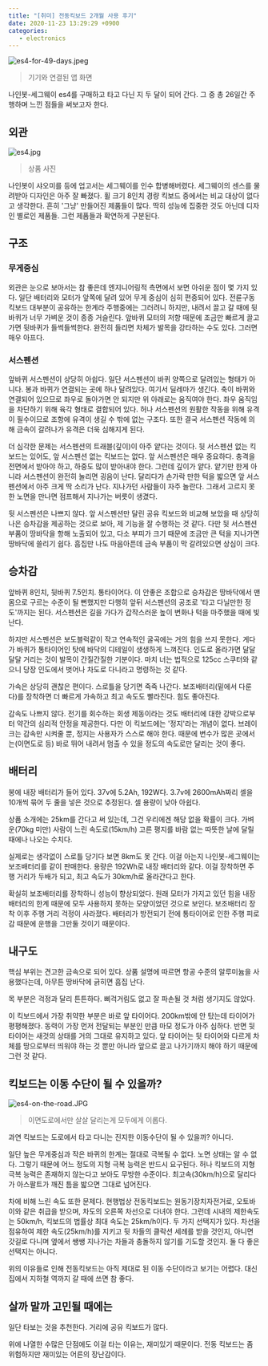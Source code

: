 ```yaml
---
title: "[취미] 전동킥보드 2개월 사용 후기"
date: 2020-11-23 13:29:29 +0900
categories:
   - electronics
---
```


![es4-for-49-days.jpeg](/assets/images/es4-for-49-days.jpeg)

> 기기와 연결된 앱 화면


나인봇-세그웨이 es4를 구매하고 타고 다닌 지 두 달이 되어 간다. 그 중 총 26일간 주행하며 느낀 점들을 써보고자 한다.

##  외관

![es4.jpg](/assets/images/es4.jpg)

> 상품 사진

나인봇이 샤오미를 등에 업고서는 세그웨이를 인수 합병해버렸다. 세그웨이의 센스를 물려받아 디자인은 아주 잘 빠졌다. 휠 크기 8인치 경량 킥보드 중에서는 비교 대상이 없다고 생각한다. 흔히 '그냥' 만들어진 제품들이 많다. 딱히 성능에 집중한 것도 아닌데 디자인 별로인 제품들. 그런 제품들과 확연하게 구분된다.

## 구조

### 무게중심

외관은 눈으로 보아서는 참 좋은데 엔지니어링적 측면에서 보면 아쉬운 점이 몇 가지 있다. 일단 배터리와 모터가 앞쪽에 달려 있어 무게 중심이 심히 편중되어 있다. 전륜구동 킥보드 대부분이 공유하는 한계라 주행중에는 그러려니 하지만, 내려서 끌고 갈 때에 뒷바퀴가 너무 가벼운 것이 종종 거슬린다. 앞바퀴 모터의 저항 때문에 조금만 빠르게 끌고 가면 뒷바퀴가 들썩들썩한다. 완전히 들리면 차체가 발목을 강타하는 수도 있다. 그러면 매우 아프다.

### 서스펜션

앞바퀴 서스펜션이 상당히 아쉽다. 일단 서스펜션이 바퀴 양쪽으로 달려있는 형태가 아니다. 봉과 바퀴가 연결되는 곳에 하나 달려있다. 여기서 딜레마가 생긴다. 축이 바퀴와 연결되어 있으므로 좌우로 돌아가면 안 되지만 위 아래로는 움직여야 한다. 좌우 움직임을 차단하기 위해 육각 형태로 결합되어 있다. 허나 서스펜션의 원활한 작동을 위해 유격이 필수이므로 조항에 유격이 생길 수 밖에 없는 구조다. 또한 결국 서스펜션 작동에 의해 금속이 갈려나가 유격은 더욱 심해지게 된다.

더 심각한 문제는 서스펜션의 트래블(깊이)이 아주 얕다는 것이다. 뒷 서스펜션 없는 킥보드는 있어도, 앞 서스펜션 없는 킥보드는 없다. 앞 서스펜션은 매우 중요하다. 충격을 전면에서 받아야 하고, 하중도 많이 받아내야 한다. 그런데 깊이가 얕다. 얕기만 한게 아니라 서스펜션이 완전히 눌리면 굉음이 난다. 달리다가 손가락 만한 턱을 밟으면 앞 서스펜션에서 아주 크게 딱 소리가 난다. 지나가던 사람들이 자주 놀란다. 그래서 고르지 못한 노면을 만나면 점프해서 지나가는 버릇이 생겼다.

뒷 서스펜션은 나쁘지 않다. 앞 서스펜션만 달린 공유 킥보드와 비교해 보았을 때 상당히 나은 승차감을 제공하는 것으로 보아, 제 기능을 잘 수행하는 것 같다. 다만 뒷 서스펜션 부품이 땅바닥을 항해 노출되어 있고, 다소 부피가 크기 때문에 조금만 큰 턱을 지나가면 땅바닥에 쓸리기 쉽다. 흠집만 나도 마음아픈데 금속 부품이 막 갈려있으면 상심이 크다.

## 승차감

앞바퀴 8인치, 뒷바퀴 7.5인치. 통타이어다. 이 안좋은 조합으로 승차감은 땅바닥에서 맨몸으로 구르는 수준이 될 뻔했지만 다행히 앞뒤 서스펜션의 공조로 '타고 다닐만한 정도'까지는 된다. 서스펜션은 길을 가다가 갑작스러운 높이 변화나 턱을 마주했을 때에 빛난다.

하지만 서스펜션은 보도블럭같이 작고 연속적인 굴곡에는 거의 힘을 쓰지 못한다. 게다가 바퀴가 통타이어인 탓에 바닥의 디테일이 생생하게 느껴진다. 인도로 올라가면 달달달달 거리는 것이 발목이 간질간질한 기분이다. 마치 너는 법적으로 125cc 스쿠터와 같으니 당장 인도에서 벗어나 차도로 다니라고 명령하는 것 같다.

가속은 상당히 괜찮은 편이다. 스로틀을 당기면 죽죽 나간다. 보조배터리(밑에서 다룬다)를 장착하면 더 빠르게 가속하고 최고 속도도 빨라진다. 힘도 좋아진다.

감속도 나쁘지 않다. 전기를 회수하는 회생 제동이라는 것도 배터리에 대한 강박으로부터 약간의 심리적 안정을 제공한다. 다만 이 킥보드에는 '정지'라는 개념이 없다. 브레이크는 감속만 시켜줄 뿐, 정지는 사용자가 스스로 해야 한다. 때문에 변수가 많은 곳에서는(이면도로 등) 바로 뛰어 내려서 멈출 수 있을 정도의 속도로만 달리는 것이 좋다.

## 배터리

봉에 내장 배터리가 들어 있다. 37v에 5.2Ah, 192W다. 3.7v에 2600mAh짜리 셀을 10개씩 묶어 두 줄을 넣은 것으로 추정된다. 셀 용량이 낮아 아쉽다.

상품 소개에는 25km를 간다고 써 있는데, 그건 우리에겐 해당 없을 확률이 크다. 가벼운(70kg 미만) 사람이 느린 속도로(15km/h) 고른 평지를 바람 없는 따뜻한 날에 달릴 때에나 나오는 수치다.

실제로는 생각없이 스로틀 당기다 보면 8km도 못 간다. 이걸 아는지 나인봇-세그웨이는 보조배터리를 같이 판매한다. 용량은 192Wh로 내장 배터리와 같다. 이걸 장착하면 주행 거리가 두배가 되고, 최고 속도가 30km/h로 올라간다고 한다.

확실히 보조배터리를 장착하니 성능이 향상되었다. 원래 모터가 가지고 있던 힘을 내장 배터리의 한계 때문에 모두 사용하지 못하는 모양이었던 것으로 보인다. 보조배터리 장착 이후 주행 거리 걱정이 사라졌다. 배터리가 방전되기 전에 통타이어로 인한 주행 피로감 때문에 운행을 그만둘 것이기 때문이다.

## 내구도

핵심 부위는 견고한 금속으로 되어 있다. 상품 설명에 따르면 항공 수준의 알루미늄을 사용했다는데, 아무튼 땅바닥에 긁히면 흠집 난다.

목 부분은 걱정과 달리 튼튼하다. 삐걱거림도 없고 잘 파손될 것 처럼 생기지도 않았다.

이 킥보드에서 가장 취약한 부분은 바로 앞 타이어다. 200km밖에 안 탔는데 타이어가 평평해졌다. 동력이 가장 먼저 전달되는 부분인 만큼 마모 정도가 아주 심하다. 반면 뒷 타이어는 새것의 상태를 거의 그대로 유지하고 있다. 앞 타이어는 뒷 타이어와 다르게 차체를 땅으로부터 띄워야 하는 것 뿐만 아니라 앞으로 끌고 나가기까지 해야 하기 때문에 그런 것 같다.

## 킥보드는 이동 수단이 될 수 있을까?

![es4-on-the-road.JPG](/assets/images/es4-on-the-road.JPG)

> 이면도로에서만 살살 달리는게 모두에게 이롭다.

과연 킥보드는 도로에서 타고 다니는 진지한 이동수단이 될 수 있을까? 아니다.

일단 높은 무게중심과 작은 바퀴의 한계는 절대로 극복될 수 없다. 노면 상태는 알 수 없다. 그렇기 때문에 어느 정도의 지형 극복 능력은 반드시 요구된다. 허나 킥보드의 지형 극복 능력은 존재하지 않는다고 보아도 무방한 수준이다. 최고속(30km/h)으로 달리다가 아스팔트가 깨진 틈을 밟으면 그대로 넘어진다.

차에 비해 느린 속도 또한 문제다. 현행법상 전동킥보드는 원동기장치자전거로, 오토바이와 같은 취급을 받으며, 차도의 오른쪽 차선으로 다녀야 한다. 그런데 시내의 제한속도는 50km/h, 킥보드의 법률상 최대 속도는 25km/h이다. 두 가지 선택지가 있다. 차선을 점유하여 제한 속도(25km/h)를 지키고 뒷 차들의 클락션 세례를 받을 것인지, 아니면 갓길로 다니며 옆에서 쌩쌩 지나가는 차들과 충돌하지 않기를 기도할 것인지. 둘 다 좋은 선택지는 아니다.

위의 이유들로 인해 전동킥보드는 아직 제대로 된 이동 수단이라고 보기는 어렵다. 대신 집에서 지하철 역까지 갈 때에 쓰면 참 좋다.

## 살까 말까 고민될 때에는

일단 타보는 것을 추천한다. 거리에 공유 킥보드가 많다.

위에 나열한 수많은 단점에도 이걸 타는 이유는, 재미있기 때문이다. 전동 킥보드는 좀 위험하지만 재미있는 어른의 장난감이다.

